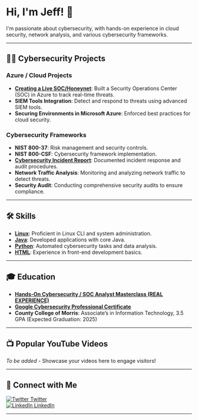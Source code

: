 # Hi, I'm Jeff! 👋  
I'm passionate about cybersecurity, with hands-on experience in cloud security, network analysis, and various cybersecurity frameworks.

---

## 👨‍💻 Cybersecurity Projects

### Azure / Cloud Projects
- **[Creating a Live SOC/Honeynet](https://github.com/JeffBeck12/Azure-Soc)**: Built a Security Operations Center (SOC) in Azure to track real-time threats.
- **SIEM Tools Integration**: Detect and respond to threats using advanced SIEM tools.
- **Securing Environments in Microsoft Azure**: Enforced best practices for cloud security.

### Cybersecurity Frameworks
- **NIST 800-37**: Risk management and security controls.
- **NIST 800-CSF**: Cybersecurity framework implementation.
- **[Cybersecurity Incident Report](https://github.com/JeffBeck12/cybersecurity-audits)**: Documented incident response and audit procedures.
- **Network Traffic Analysis**: Monitoring and analyzing network traffic to detect threats.
- **Security Audit**: Conducting comprehensive security audits to ensure compliance.

---

## 🛠️ Skills
- **[Linux](https://github.com/JeffBeck12/Linux-CLS)**: Proficient in Linux CLI and system administration.
- **[Java](https://github.com/JeffBeck12/Java/blob/main/OrderApp106_JB.java)**: Developed applications with core Java.
- **[Python](https://github.com/JeffBeck12/Python/blob/main/Final%20Project%20Beckett.py)**: Automated cybersecurity tasks and data analysis.
- **[HTML](https://github.com/JeffBeck12/HTML/blob/main/Aboutme.html)**: Experience in front-end development basics.

---

## 🎓 Education
- **[Hands-On Cybersecurity / SOC Analyst Masterclass (REAL EXPERIENCE)](https://app.kajabi.com/certificates/c7b68d8a)**
- **[Google Cybersecurity Professional Certificate](https://www.coursera.org/professional-certificates/google-cybersecurity)**
- **County College of Morris**: Associate’s in Information Technology, 3.5 GPA (Expected Graduation: 2025)

---

## 📺 Popular YouTube Videos
*To be added* - Showcase your videos here to engage visitors!

---

## 🤳 Connect with Me

[![Twitter](https://cdn.jsdelivr.net/npm/simple-icons@v3/icons/twitter.svg) Twitter][twitter]  
[![LinkedIn](https://cdn.jsdelivr.net/npm/simple-icons@v3/icons/linkedin.svg) LinkedIn][linkedin]

---

[twitter]: https://twitter.com/Supermanjeff12
[linkedin]: https://www.linkedin.com/in/jeffrey-beckett-1a7252282/




